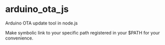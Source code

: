 # arduino_ota_js
Arduino OTA update tool in node.js

Make symbolic link to your specific path registered in your $PATH for your convenience.

